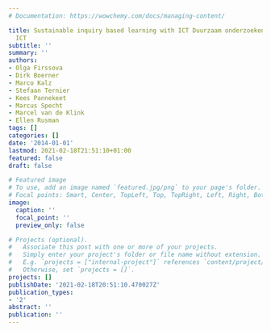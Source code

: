 ```yaml
---
# Documentation: https://wowchemy.com/docs/managing-content/

title: Sustainable inquiry based learning with ICT Duurzaam onderzoekend leren met
  ICT
subtitle: ''
summary: ''
authors:
- Olga Firssova
- Dirk Boerner
- Marco Kalz
- Stefaan Ternier
- Kees Pannekeet
- Marcus Specht
- Marcel van de Klink
- Ellen Rusman
tags: []
categories: []
date: '2014-01-01'
lastmod: 2021-02-18T21:51:10+01:00
featured: false
draft: false

# Featured image
# To use, add an image named `featured.jpg/png` to your page's folder.
# Focal points: Smart, Center, TopLeft, Top, TopRight, Left, Right, BottomLeft, Bottom, BottomRight.
image:
  caption: ''
  focal_point: ''
  preview_only: false

# Projects (optional).
#   Associate this post with one or more of your projects.
#   Simply enter your project's folder or file name without extension.
#   E.g. `projects = ["internal-project"]` references `content/project/deep-learning/index.md`.
#   Otherwise, set `projects = []`.
projects: []
publishDate: '2021-02-18T20:51:10.470027Z'
publication_types:
- '2'
abstract: ''
publication: ''
---
```

